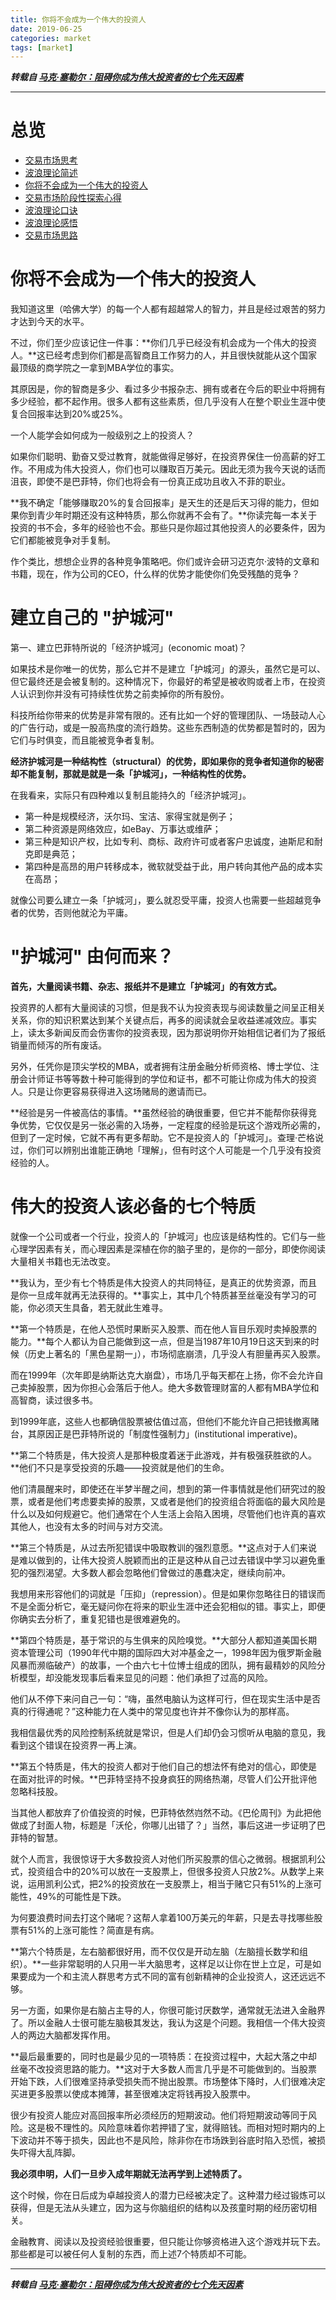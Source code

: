 ```yaml
---
title: 你将不会成为一个伟大的投资人
date: 2019-06-25
categories: market
tags: [market]
---
```


***转载自 [马克·塞勒尔：阻碍你成为伟大投资者的七个先天因素](https://zhuanlan.zhihu.com/p/22051177)***

------------------------------


# 总览
- [交易市场思考](https://draapho.github.io/2019/03/26/1902-trading-rule/)
- [波浪理论简述](https://draapho.github.io/2019/04/26/1903-wave-principle/)
- [你将不会成为一个伟大的投资人](https://draapho.github.io/2019/06/25/1907-investor/)
- [交易市场阶段性探索心得](https://draapho.github.io/2020/02/09/2001-exploration/)
- [波浪理论口诀](https://draapho.github.io/2020/08/06/2005-wave-mnemonic/)
- [波浪理论感悟](https://draapho.github.io/2020/08/07/2006-wave-thinking/)
- [交易市场思路](https://draapho.github.io/2021/02/03/2102-share-skill/)


# 你将不会成为一个伟大的投资人
我知道这里（哈佛大学）的每一个人都有超越常人的智力，并且是经过艰苦的努力才达到今天的水平。

不过，你们至少应该记住一件事：**你们几乎已经没有机会成为一个伟大的投资人。**这已经考虑到你们都是高智商且工作努力的人，并且很快就能从这个国家最顶级的商学院之一拿到MBA学位的事实。

其原因是，你的智商是多少、看过多少书报杂志、拥有或者在今后的职业中将拥有多少经验，都不起作用。很多人都有这些素质，但几乎没有人在整个职业生涯中使复合回报率达到20%或25%。

一个人能学会如何成为一般级别之上的投资人？

如果你们聪明、勤奋又受过教育，就能做得足够好，在投资界保住一份高薪的好工作。不用成为伟大投资人，你们也可以赚取百万美元。因此无须为我今天说的话而沮丧，即使不是巴菲特，你们也将会有一份真正成功且收入不菲的职业。

**我不确定「能够赚取20%的复合回报率」是天生的还是后天习得的能力，但如果你到青少年时期还没有这种特质，那么你就再不会有了。**你读完每一本关于投资的书不会，多年的经验也不会。那些只是你超过其他投资人的必要条件，因为它们都能被竞争对手复制。

作个类比，想想企业界的各种竞争策略吧。你们或许会研习迈克尔·波特的文章和书籍，现在，作为公司的CEO，什么样的优势才能使你们免受残酷的竞争？


# 建立自己的 "护城河"
第一、建立巴菲特所说的「经济护城河」(economic moat)？

如果技术是你唯一的优势，那么它并不是建立「护城河」的源头，虽然它是可以、但它最终还是会被复制的。这种情况下，你最好的希望是被收购或者上市，在投资人认识到你并没有可持续性优势之前卖掉你的所有股份。

科技所给你带来的优势是非常有限的。还有比如一个好的管理团队、一场鼓动人心的广告行动，或是一股高热度的流行趋势。这些东西制造的优势都是暂时的，因为它们与时俱变，而且能被竞争者复制。

**经济护城河是一种结构性（structural）的优势，即如果你的竞争者知道你的秘密却不能复制，那就是就是一条「护城河」，一种结构性的优势。**

在我看来，实际只有四种难以复制且能持久的「经济护城河」。
- 第一种是规模经济，沃尔玛、宝洁、家得宝就是例子；
- 第二种资源是网络效应，如eBay、万事达或维萨；
- 第三种是知识产权，比如专利、商标、政府许可或者客户忠诚度，迪斯尼和耐克即是典范；
- 第四种是高昂的用户转移成本，微软就受益于此，用户转向其他产品的成本实在高昂；


就像公司要么建立一条「护城河」，要么就忍受平庸，投资人也需要一些超越竞争者的优势，否则他就沦为平庸。


# "护城河" 由何而来？
**首先，大量阅读书籍、杂志、报纸并不是建立「护城河」的有效方式。**

投资界的人都有大量阅读的习惯，但是我不认为投资表现与阅读数量之间呈正相关关系，你的知识积累达到某个关键点后，再多的阅读就会呈收益递减效应。事实上，读太多新闻反而会伤害你的投资表现，因为那说明你开始相信记者们为了报纸销量而倾泻的所有废话。

另外，任凭你是顶尖学校的MBA，或者拥有注册金融分析师资格、博士学位、注册会计师证书等等数十种可能得到的学位和证书，都不可能让你成为伟大的投资人。只是让你更容易获得进入这场赌局的邀请而已。

**经验是另一件被高估的事情。**虽然经验的确很重要，但它并不能帮你获得竞争优势，它仅仅是另一张必需的入场券，一定程度的经验是玩这个游戏所必需的，但到了一定时候，它就不再有更多帮助。它不是投资人的「护城河」。查理·芒格说过，你们可以辨别出谁能正确地「理解」，但有时这个人可能是一个几乎没有投资经验的人。


# 伟大的投资人该必备的七个特质
就像一个公司或者一个行业，投资人的「护城河」也应该是结构性的。它们与一些心理学因素有关，而心理因素是深植在你的脑子里的，是你的一部分，即使你阅读大量相关书籍也无法改变。

**我认为，至少有七个特质是伟大投资人的共同特征，是真正的优势资源，而且是你一旦成年就再无法获得的。**事实上，其中几个特质甚至丝毫没有学习的可能，你必须天生具备，若无就此生难寻。

**第一个特质是，在他人恐慌时果断买入股票、而在他人盲目乐观时卖掉股票的能力。**每个人都认为自己能做到这一点，但是当1987年10月19日这天到来的时候（历史上著名的「黑色星期一」），市场彻底崩溃，几乎没人有胆量再买入股票。

而在1999年（次年即是纳斯达克大崩盘），市场几乎每天都在上扬，你不会允许自己卖掉股票，因为你担心会落后于他人。绝大多数管理财富的人都有MBA学位和高智商，读过很多书。

到1999年底，这些人也都确信股票被估值过高，但他们不能允许自己把钱撤离赌台，其原因正是巴菲特所说的「制度性强制力」(institutional imperative)。

**第二个特质是，伟大投资人是那种极度着迷于此游戏，并有极强获胜欲的人。**他们不只是享受投资的乐趣——投资就是他们的生命。

他们清晨醒来时，即使还在半梦半醒之间，想到的第一件事情就是他们研究过的股票，或者是他们考虑要卖掉的股票，又或者是他们的投资组合将面临的最大风险是什么以及如何规避它。他们通常在个人生活上会陷入困境，尽管他们也许真的喜欢其他人，也没有太多的时间与对方交流。

**第三个特质是，从过去所犯错误中吸取教训的强烈意愿。**这点对于人们来说是难以做到的，让伟大投资人脱颖而出的正是这种从自己过去错误中学习以避免重犯的强烈渴望。大多数人都会忽略他们曾做过的愚蠢决定，继续向前冲。

我想用来形容他们的词就是「压抑」（repression）。但是如果你忽略往日的错误而不是全面分析它，毫无疑问你在将来的职业生涯中还会犯相似的错。事实上，即便你确实去分析了，重复犯错也是很难避免的。

**第四个特质是，基于常识的与生俱来的风险嗅觉。**大部分人都知道美国长期资本管理公司（1990年代中期的国际四大对冲基金之一，1998年因为俄罗斯金融风暴而濒临破产）的故事，一个由六七十位博士组成的团队，拥有最精妙的风险分析模型，却没能发现事后看来显见的问题：他们承担了过高的风险。

他们从不停下来问自己一句：“嗨，虽然电脑认为这样可行，但在现实生活中是否真的行得通呢？”这种能力在人类中的常见度也许并不像你认为的那样高。

我相信最优秀的风险控制系统就是常识，但是人们却仍会习惯听从电脑的意见，我看到这个错误在投资界一再上演。

**第五个特质是，伟大的投资人都对于他们自己的想法怀有绝对的信心，即使是在面对批评的时候。**巴菲特坚持不投身疯狂的网络热潮，尽管人们公开批评他忽略科技股。

当其他人都放弃了价值投资的时候，巴菲特依然岿然不动。《巴伦周刊》为此把他做成了封面人物，标题是「沃伦，你哪儿出错了？」当然，事后这进一步证明了巴菲特的智慧。

就个人而言，我很惊讶于大多数投资人对他们所买股票的信心之微弱。根据凯利公式，投资组合中的20%可以放在一支股票上，但很多投资人只放2%。从数学上来说，运用凯利公式，把2%的投资放在一支股票上，相当于赌它只有51%的上涨可能性，49%的可能性是下跌。

为何要浪费时间去打这个赌呢？这帮人拿着100万美元的年薪，只是去寻找哪些股票有51%的上涨可能性？简直是有病。

**第六个特质是，左右脑都很好用，而不仅仅是开动左脑（左脑擅长数学和组织）。**一些非常聪明的人只用一半大脑思考，这样足以让你在世上立足，可是如果要成为一个和主流人群思考方式不同的富有创新精神的企业投资人，这还远远不够。

另一方面，如果你是右脑占主导的人，你很可能讨厌数学，通常就无法进入金融界了。所以金融人士很可能左脑极其发达，我认为这是个问题。我相信一个伟大投资人的两边大脑都发挥作用。

**最后最重要的，同时也是最少见的一项特质：在投资过程中，大起大落之中却丝毫不改投资思路的能力。**这对于大多数人而言几乎是不可能做到的。当股票开始下跌，人们很难坚持承受损失而不抛出股票。市场整体下降时，人们很难决定买进更多股票以使成本摊薄，甚至很难决定将钱再投入股票中。

很少有投资人能应对高回报率所必须经历的短期波动。他们将短期波动等同于风险。这是极不理性的。风险意味着你若押错了宝，就得赔钱。而相对短时期内的上下波动并不等于损失，因此也不是风险，除非你在市场跌到谷底时陷入恐慌，被损失吓得大乱阵脚。

**我必须申明，人们一旦步入成年期就无法再学到上述特质了。**

这个时候，你在日后成为卓越投资人的潜力已经被决定了。这种潜力经过锻炼可以获得，但是无法从头建立，因为这与你脑组织的结构以及孩童时期的经历密切相关。

金融教育、阅读以及投资经验很重要，但只能让你够资格进入这个游戏并玩下去。那些都是可以被任何人复制的东西，而上述7个特质却不可能。

------------------------------

***转载自 [马克·塞勒尔：阻碍你成为伟大投资者的七个先天因素](https://zhuanlan.zhihu.com/p/22051177)***